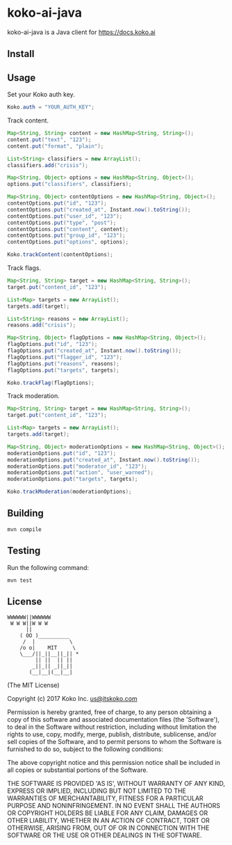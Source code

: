 koko-ai-java
============

koko-ai-java is a Java client for https://docs.koko.ai

## Install

## Usage

Set your Koko auth key.

```java
Koko.auth = "YOUR_AUTH_KEY";
```

Track content.

```java
Map<String, String> content = new HashMap<String, String>();
content.put("text", "123");
content.put("format", "plain");

List<String> classifiers = new ArrayList();
classifiers.add("crisis");

Map<String, Object> options = new HashMap<String, Object>();
options.put("classifiers", classifiers);

Map<String, Object> contentOptions = new HashMap<String, Object>();
contentOptions.put("id", "123");
contentOptions.put("created_at", Instant.now().toString());
contentOptions.put("user_id", "123");
contentOptions.put("type", "post");
contentOptions.put("content", content);
contentOptions.put("group_id", "123");
contentOptions.put("options", options);

Koko.trackContent(contentOptions);
```

Track flags.

```java
Map<String, String> target = new HashMap<String, String>();
target.put("content_id", "123");

List<Map> targets = new ArrayList();
targets.add(target);

List<String> reasons = new ArrayList();
reasons.add("crisis");

Map<String, Object> flagOptions = new HashMap<String, Object>();
flagOptions.put("id", "123");
flagOptions.put("created_at", Instant.now().toString());
flagOptions.put("flagger_id", "123");
flagOptions.put("reasons", reasons);
flagOptions.put("targets", targets);

Koko.trackFlag(flagOptions);
```

Track moderation.

```java
Map<String, String> target = new HashMap<String, String>();
target.put("content_id", "123");

List<Map> targets = new ArrayList();
targets.add(target);

Map<String, Object> moderationOptions = new HashMap<String, Object>();
moderationOptions.put("id", "123");
moderationOptions.put("created_at", Instant.now().toString());
moderationOptions.put("moderator_id", "123");
moderationOptions.put("action", "user_warned");
moderationOptions.put("targets", targets);

Koko.trackModeration(moderationOptions);
```

## Building

    mvn compile

## Testing

Run the following command:

    mvn test

## License

```
WWWWWW||WWWWWW
 W W W||W W W
      ||
    ( OO )__________
     /  |           \
    /o o|    MIT     \
    \___/||_||__||_|| *
         || ||  || ||
        _||_|| _||_||
       (__|__|(__|__|
```

(The MIT License)

Copyright (c) 2017 Koko Inc. <us@itskoko.com>

Permission is hereby granted, free of charge, to any person obtaining a copy of this software and associated documentation files (the 'Software'), to deal in the Software without restriction, including without limitation the rights to use, copy, modify, merge, publish, distribute, sublicense, and/or sell copies of the Software, and to permit persons to whom the Software is furnished to do so, subject to the following conditions:

The above copyright notice and this permission notice shall be included in all copies or substantial portions of the Software.

THE SOFTWARE IS PROVIDED 'AS IS', WITHOUT WARRANTY OF ANY KIND, EXPRESS OR IMPLIED, INCLUDING BUT NOT LIMITED TO THE WARRANTIES OF MERCHANTABILITY, FITNESS FOR A PARTICULAR PURPOSE AND NONINFRINGEMENT. IN NO EVENT SHALL THE AUTHORS OR COPYRIGHT HOLDERS BE LIABLE FOR ANY CLAIM, DAMAGES OR OTHER LIABILITY, WHETHER IN AN ACTION OF CONTRACT, TORT OR OTHERWISE, ARISING FROM, OUT OF OR IN CONNECTION WITH THE SOFTWARE OR THE USE OR OTHER DEALINGS IN THE SOFTWARE.
